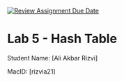 [![Review Assignment Due Date](https://classroom.github.com/assets/deadline-readme-button-22041afd0340ce965d47ae6ef1cefeee28c7c493a6346c4f15d667ab976d596c.svg)](https://classroom.github.com/a/CwLREBp5)
# Lab 5 - Hash Table

Student Name: [Ali Akbar Rizvi]

MacID: [rizvia21]
